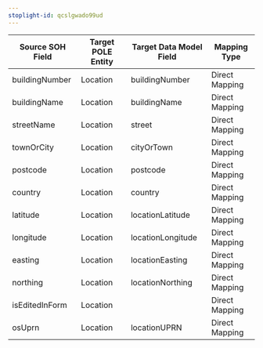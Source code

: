 ```yaml
---
stoplight-id: qcslgwado99ud
---
```


Source SOH Field  |  Target POLE Entity  |  Target Data Model Field  |  Mapping Type
------------------|----------------------|---------------------------|----------------
buildingNumber    |  Location            |  buildingNumber           |  Direct Mapping
buildingName      |  Location            |  buildingName             |  Direct Mapping
streetName        |  Location            |  street                   |  Direct Mapping
townOrCity        |  Location            |  cityOrTown               |  Direct Mapping
postcode          |  Location            |  postcode                 |  Direct Mapping
country           |  Location            |  country                  |  Direct Mapping
latitude          |  Location            |  locationLatitude         |  Direct Mapping
longitude         |  Location            |  locationLongitude        |  Direct Mapping
easting           |  Location            |  locationEasting          |  Direct Mapping
northing          |  Location            |  locationNorthing         |  Direct Mapping
isEditedInForm    |  Location            |                           |  Direct Mapping
osUprn            |  Location            |  locationUPRN             |  Direct Mapping